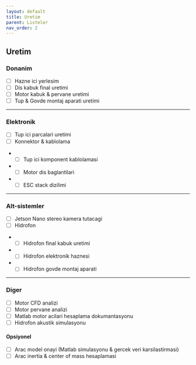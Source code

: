 ```yaml
---
layout: default
title: Uretim
parent: Listeler
nav_order: 2
---
```


## Uretim

### Donanim
- [ ] Hazne ici yerlesim
- [ ] Dis kabuk final uretimi
- [ ] Motor kabuk & pervane uretimi 
- [ ] Tup & Govde montaj aparati uretimi

---

### Elektronik
- [ ] Tup ici parcalari uretimi
- [ ] Konnektor & kablolama
- - [ ] Tup ici komponent kablolamasi
- - [ ] Motor dis baglantilari
- - [ ] ESC stack dizilimi

---

### Alt-sistemler
- [ ] Jetson Nano stereo kamera tutacagi
- [ ] Hidrofon
- - [ ] Hidrofon final kabuk uretimi
- - [ ] Hidrofon elektronik haznesi
- - [ ] Hidrofon govde montaj aparati

---

### Diger
- [ ] Motor CFD analizi
- [ ] Motor pervane analizi
- [ ] Matlab motor acilari hesaplama dokumantasyonu
- [ ] Hidrofon akustik simulasyonu

#### Opsiyonel
- [ ] Arac model onayi (Matlab simulasyonu & gercek veri karsilastirmasi)
- [ ] Arac inertia & center of mass hesaplamasi 